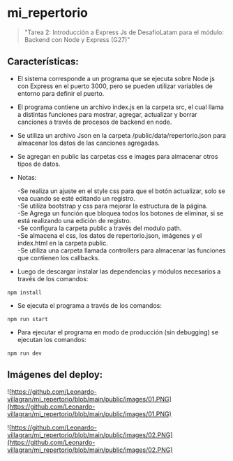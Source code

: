 # mi_repertorio

>"Tarea 2: Introducción a Express Js de DesafioLatam para el módulo: Backend con Node y Express (G27)"

## Características:

* El sistema corresponde a un programa que se ejecuta sobre Node js con Express en el puerto 3000, pero se pueden utilizar variables de entorno para definir el puerto.

* El programa contiene un archivo index.js en la carpeta src, el cual llama a distintas funciones para mostrar, agregar, actualizar y borrar canciones a través de procesos de backend en node.

* Se utiliza un archivo Json en la carpeta /public/data/repertorio.json  para almacenar los datos de las canciones agregadas.

* Se agregan en public las carpetas css e images para almacenar otros tipos de datos. 

* Notas:

    -Se realiza un ajuste en el style css para que el botón actualizar, solo se vea cuando se esté editando un registro.<br>
    -Se utiliza bootstrap y css para mejorar la estructura de la página.<br>
    -Se Agrega un función que bloquea todos los botones de eliminar, si se está realizando una edición de registro.<br>
    -Se configura la carpeta public a través del modulo path.<br>
    -Se almacena el css, los datos de repertorio.json, imágenes y el index.html en la carpeta public. <br>
    -Se utiliza una carpeta llamada controllers para almacenar las funciones que contienen los callbacks.<br>

* Luego de descargar instalar las dependencias y módulos necesarios a través de los comandos:
```
npm install
```
* Se ejecuta el programa a través de los comandos:
```
npm run start
```
* Para ejecutar el programa en modo de producción (sin debugging) se ejecutan los comandos:
```
npm run dev
```
## Imágenes del deploy:

![https://github.com/Leonardo-villagran/mi_repertorio/blob/main/public/images/01.PNG](https://github.com/Leonardo-villagran/mi_repertorio/blob/main/public/images/01.PNG)

![https://github.com/Leonardo-villagran/mi_repertorio/blob/main/public/images/02.PNG](https://github.com/Leonardo-villagran/mi_repertorio/blob/main/public/images/02.PNG)
